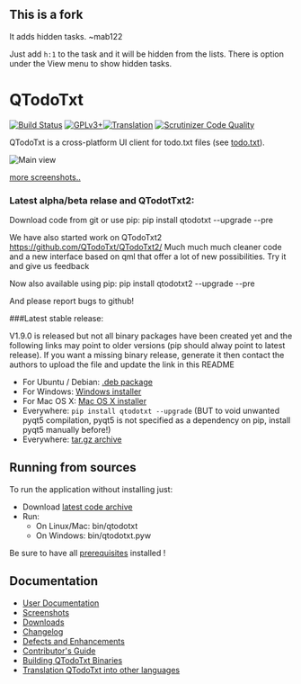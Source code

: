 ## This is a fork
It adds hidden tasks.
~mab122

Just add `h:1` to the task and it will be hidden from the lists. There is option under the View menu to show hidden tasks.

# QTodoTxt
[![Build Status](https://travis-ci.org/QTodoTxt/QTodoTxt.png?branch=master)](https://travis-ci.org/QTodoTxt/QTodoTxt) [![GPLv3+](https://img.shields.io/badge/license-GPLv3%2B-blue.svg)](https://github.com/QTodoTxt/QTodoTxt/blob/master/gpl.txt)[![Translation](https://hosted.weblate.org/widgets/qtodotxt/-/svg-badge.svg)](https://hosted.weblate.org/projects/qtodotxt/)
[![Scrutinizer Code Quality](https://scrutinizer-ci.com/g/QTodoTxt/QTodoTxt/badges/quality-score.png?b=master)](https://scrutinizer-ci.com/g/QTodoTxt/QTodoTxt/?branch=master)

QTodoTxt is a cross-platform UI client for todo.txt files (see [todo.txt](http://todotxt.com)).

![Main view](https://raw.githubusercontent.com/wiki/QTodoTxt/QTodoTxt/screenshots/QTodoTxt_main_view_orange.png)

[more screenshots..](https://github.com/QTodoTxt/QTodoTxt/wiki/Screenshots)


### Latest alpha/beta relase and QTodotTxt2:

Download code from git or use pip: pip install qtodotxt --upgrade --pre

We have also started work on QTodoTxt2 https://github.com/QTodoTxt/QTodoTxt2/
Much much much cleaner code and a new interface based on qml that offer a lot of new possibilities. Try it and give us feedback

Now also available using pip:  pip install qtodotxt2 --upgrade --pre

And please report bugs to github!

###Latest stable release:

V1.9.0 is released but not all binary packages have been created yet and the following links may point to older versions (pip should alway point to latest release). If you want a missing binary release, generate it then contact the authors to upload the file and update the link in this README

- For Ubuntu / Debian: [.deb package](https://github.com/QTodoTxt/QTodoTxt/releases/download/v1.6.1/qtodotxt_1.6.1_all_deb.zip)
- For Windows: [Windows installer](https://github.com/QTodoTxt/QTodoTxt/releases/download/v1.7.0/qtodotxt_1.7.0.exe)
- For Mac OS X: [Mac OS X installer](http://dl.bintray.com/mnantern/generic/QTodoTxt_1.4.0.dmg)
- Everywhere: ```pip install qtodotxt --upgrade``` (BUT to void unwanted pyqt5 compilation, pyqt5 is not specified as a dependency on pip, install pyqt5 manually before!)
- Everywhere: [tar.gz archive](https://github.com/QTodoTxt/QTodoTxt/archive/v1.9.0.tar.gz)


## Running from sources
To run the application without installing just:

* Download [latest code archive](https://github.com/QTodoTxt/QTodoTxt/archive/master.zip)
* Run:
  * On Linux/Mac: bin/qtodotxt
  * On Windows: bin/qtodotxt.pyw
 
Be sure to have all [prerequisites](http://github.com/QTodoTxt/QTodoTxt/wiki) installed !


## Documentation
- [User Documentation](https://github.com/QTodoTxt/QTodoTxt/wiki)
- [Screenshots](https://github.com/QTodoTxt/QTodoTxt/wiki/Screenshots)
- [Downloads](https://github.com/QTodoTxt/QTodoTxt/wiki/Downloads)
- [Changelog](https://github.com/QTodoTxt/QTodoTxt/wiki/Changelog)
- [Defects and Enhancements](https://github.com/QTodoTxt/QTodoTxt/issues)
- [Contributor's Guide](https://github.com/QTodoTxt/QTodoTxt/blob/master/CONTRIBUTING.md)
- [Building QTodoTxt Binaries](https://github.com/QTodoTxt/QTodoTxt/wiki/Building-QTodoTxt-Binaries)
- [Translation QTodoTxt into other languages](https://github.com/QTodoTxt/QTodoTxt/blob/master/TRANSLATION.md)
